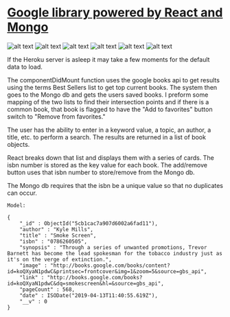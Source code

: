 # [Google library powered by React and Mongo](https://react-myreading-library.herokuapp.com/)

![alt text](https://img.shields.io/badge/uses-Node-brightgreen.svg) ![alt text](https://img.shields.io/badge/uses-Mongo-brightgreen.svg) ![alt text](https://img.shields.io/badge/uses-Express-brightgreen.svg) ![alt text](https://img.shields.io/badge/uses-Axios-brightgreen.svg)
![alt text](https://img.shields.io/badge/uses-React-blue.svg)  ![alt text](https://img.shields.io/badge/uses-Bootstrap-blue.svg)

If the Heroku server is asleep it may take a few moments for the default data to load.

The componentDidMount function uses the google books api to get results using the terms Best Sellers list to get top current books. The system then goes to the Mongo db and gets the users saved books. I preform some mapping of the two lists to find their intersection points and if there is a common book, that book is flagged to have the "Add to favorites" button switch to "Remove from favorites." 

The user has the ability to enter in a keyword value, a topic, an author, a title, etc. to perform a search. The results are returned in a list of book objects.

React breaks down that list and displays them with a series of cards. The isbn number is stored as the key value for each book. The add/remove button uses that isbn number to store/remove from the Mongo db.

The Mongo db requires that the isbn be a unique value so that no duplicates can occur.

```
Model:

{
    "_id" : ObjectId("5cb1cac7a907d6002a6fad11"),
    "author" : "Kyle Mills",
    "title" : "Smoke Screen",
    "isbn" : "0786260505",
    "synopsis" : "Through a series of unwanted promotions, Trevor Barnett has become the lead spokesman for the tobacco industry just as it's on the verge of extinction.",
    "image" : "http://books.google.com/books/content?id=koQXyaN1pdwC&printsec=frontcover&img=1&zoom=5&source=gbs_api",
    "link" : "http://books.google.com/books?id=koQXyaN1pdwC&dq=smokescreen&hl=&source=gbs_api",
    "pageCount" : 568,
    "date" : ISODate("2019-04-13T11:40:55.619Z"),
    "__v" : 0
}

```
